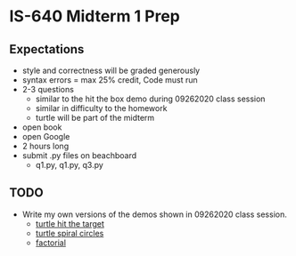 # IS-640 Midterm 1 Prep
## Expectations
- style and correctness will be graded generously
- syntax errors = max 25% credit, Code must run
- 2-3 questions
    - similar to the hit the box demo during 09262020 class session
    - similar in difficulty to the homework
    - turtle will be part of the midterm
- open book
- open Google
- 2 hours long
- submit .py files on beachboard
    - q1.py, q1.py, q3.py

## TODO
- Write my own versions of the demos shown in 09262020 class session.
    - [turtle hit the target](https://github.com/ying-teaching/python/blob/master/3-decision-structure/hit_the_target.py)
    - [turtle spiral circles](https://github.com/ying-teaching/python/blob/master/4-repetition-structure/spiral_circles.py)
    - [factorial](https://github.com/ying-teaching/python/blob/master/4-repetition-structure/factorial-demo.ipynb)
